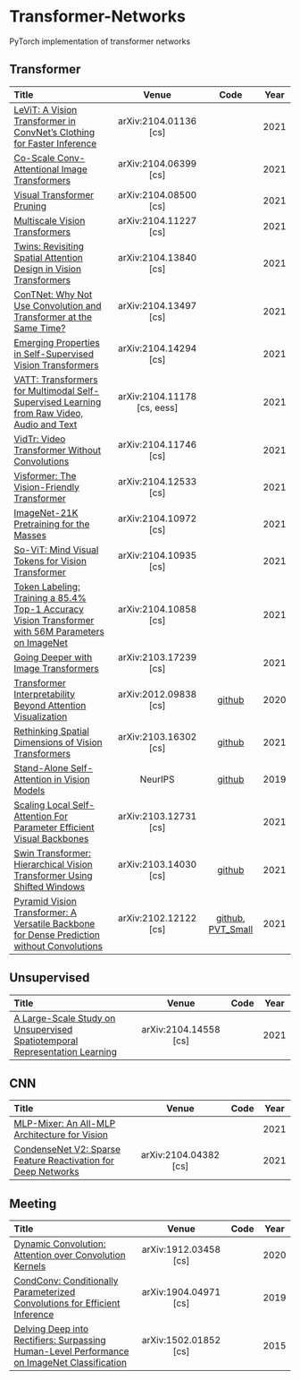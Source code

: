 # Transformer-Networks

PyTorch implementation of transformer networks

## Transformer
|  Title  |   Venue  |Code|Year|
|:--------|:--------:|:--------:|:--------:|
| [LeViT: A Vision Transformer in ConvNet’s Clothing for Faster Inference](http://arxiv.org/abs/2104.01136) | arXiv:2104.01136 [cs] |  | 2021 |
| [Co-Scale Conv-Attentional Image Transformers](http://arxiv.org/abs/2104.06399) | arXiv:2104.06399 [cs] |  | 2021 |
| [Visual Transformer Pruning](http://arxiv.org/abs/2104.08500) | arXiv:2104.08500 [cs] |  | 2021 |
| [Multiscale Vision Transformers](http://arxiv.org/abs/2104.11227) | arXiv:2104.11227 [cs] |  | 2021 |
| [Twins: Revisiting Spatial Attention Design in Vision Transformers](http://arxiv.org/abs/2104.13840) | arXiv:2104.13840 [cs] |  | 2021 |
| [ConTNet: Why Not Use Convolution and Transformer at the Same Time?](http://arxiv.org/abs/2104.13497) | arXiv:2104.13497 [cs] |  | 2021 |
| [Emerging Properties in Self-Supervised Vision Transformers](http://arxiv.org/abs/2104.14294) | arXiv:2104.14294 [cs] |  | 2021 |
| [VATT: Transformers for Multimodal Self-Supervised Learning from Raw Video, Audio and Text](http://arxiv.org/abs/2104.11178) | arXiv:2104.11178 [cs, eess] |  | 2021 |
| [VidTr: Video Transformer Without Convolutions](http://arxiv.org/abs/2104.11746) | arXiv:2104.11746 [cs] |  | 2021 |
| [Visformer: The Vision-Friendly Transformer](http://arxiv.org/abs/2104.12533) | arXiv:2104.12533 [cs] |  | 2021 |
| [ImageNet-21K Pretraining for the Masses](http://arxiv.org/abs/2104.10972) | arXiv:2104.10972 [cs] |  | 2021 |
| [So-ViT: Mind Visual Tokens for Vision Transformer](http://arxiv.org/abs/2104.10935) | arXiv:2104.10935 [cs] |  | 2021 |
| [Token Labeling: Training a 85.4% Top-1 Accuracy Vision Transformer with 56M Parameters on ImageNet](http://arxiv.org/abs/2104.10858) | arXiv:2104.10858 [cs] |  | 2021 |
| [Going Deeper with Image Transformers](http://arxiv.org/abs/2103.17239) | arXiv:2103.17239 [cs] |  | 2021 |
| [Transformer Interpretability Beyond Attention Visualization](http://arxiv.org/abs/2012.09838) | arXiv:2012.09838 [cs] | [github](https://github.com/hila-chefer/Transformer-Explainability) | 2020 |
| [Rethinking Spatial Dimensions of Vision Transformers](http://arxiv.org/abs/2103.16302) | arXiv:2103.16302 [cs] | [github](https://github.com/naver-ai/pit) | 2021 |
| [Stand-Alone Self-Attention in Vision Models](http://arxiv.org/abs/1906.05909) | NeurIPS | [github](https://github.com/leaderj1001/Stand-Alone-Self-Attention) | 2019 |
| [Scaling Local Self-Attention For Parameter Efficient Visual Backbones](http://arxiv.org/abs/2103.12731) | arXiv:2103.12731 [cs] |  | 2021 |
| [Swin Transformer: Hierarchical Vision Transformer Using Shifted Windows](http://arxiv.org/abs/2103.14030) | arXiv:2103.14030 [cs] | [github](https://github.com/microsoft/Swin-Transformer) | 2021 |
| [Pyramid Vision Transformer: A Versatile Backbone for Dense Prediction without Convolutions](http://arxiv.org/abs/2102.12122) | arXiv:2102.12122 [cs] | [github](https://github.com/whai362/PVT), [PVT_Small](exp/PVT/pvt.py) | 2021 |

## Unsupervised
|  Title  |   Venue  |Code|Year|
|:--------|:--------:|:--------:|:--------:|
| [A Large-Scale Study on Unsupervised Spatiotemporal Representation Learning](http://arxiv.org/abs/2104.14558) | arXiv:2104.14558 [cs] |  | 2021 |

## CNN
|  Title  |   Venue  |Code|Year|
|:--------|:--------:|:--------:|:--------:|
| [MLP-Mixer: An All-MLP Architecture for Vision](https://arxiv.org/abs/2105.01601v1)| | | 2021 |
| [CondenseNet V2: Sparse Feature Reactivation for Deep Networks](http://arxiv.org/abs/2104.04382) | arXiv:2104.04382 [cs] |  | 2021 |


## Meeting
|  Title  |   Venue  |Code|Year|
|:--------|:--------:|:--------:|:--------:|
| [Dynamic Convolution: Attention over Convolution Kernels](http://arxiv.org/abs/1912.03458) | arXiv:1912.03458 [cs] |  | 2020 |
| [CondConv: Conditionally Parameterized Convolutions for Efficient Inference](http://arxiv.org/abs/1904.04971) | arXiv:1904.04971 [cs] |  | 2019 |
| [Delving Deep into Rectifiers: Surpassing Human-Level Performance on ImageNet Classification](http://arxiv.org/abs/1502.01852) | arXiv:1502.01852 [cs] |  | 2015 |



